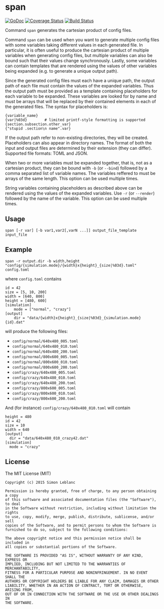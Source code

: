 # span

[![GoDoc](https://godoc.org/github.com/simleb/span?status.svg)](http://godoc.org/github.com/simleb/span)
[![Coverage Status](https://img.shields.io/coveralls/simleb/span.svg)](https://coveralls.io/r/simleb/span)
[![Build Status](https://drone.io/github.com/simleb/span/status.png)](https://drone.io/github.com/simleb/span/latest)

Command `span` generates the cartesian product of config files.

Command `span` can be used when you want to generate multiple config files
with some variables taking different values in each generated file.
In particular, it is often useful to produce the cartesian product of
multiple variables when generating config files, but multiple variables
can also be bound such that their values change synchronously. Lastly,
some variables can contain templates that are rendered using the values
of other variables being expanded (e.g. to generate a unique output path).

Since the generated config files must each have a unique path, the output
path of each file must contain the values of the expanded variables.
Thus the output path must be provided as a template containing placeholders
for each variable to be expanded. These variables are looked for by name
and must be arrays that will be replaced by their contained elements
in each of the generated files. The syntax for placeholders is:

	{variable_name}
	{var|%03d}        # limited printf-style formatting is supported
	{section.subsection.other_var}
	{"stupid .section\n name".var}

If the output path refer to non-existing directories, they will be created.
Placeholders can also appear in directory names. The format of both the input
and output files are determined by their extension (they can differ).
Supported file formats: TOML and JSON.

When two or more variables must be expanded together, that is, not as a
cartesian product, they can be bound with `-b` (or `--bind`) followed by a
comma separated list of variable names. The variables reffered to must
be arrays of the same length. This option can be used multiple times.

String variables containing placeholders as described above can be rendered
using the values of the expanded variables. Use `-r` (or `--render`) followed
by the name of the variable. This option can be used multiple times.

## Usage

	span [-r var] [-b var1,var2[,varN ...]] output_file_template input_file

## Example

	span -r output.dir -b width,height "config/{simulation.mode}/{width}x{height}_{size|%03d}.toml" config.toml

where `config.toml` contains

	id = 42
	size = [5, 10, 200]
	width = [640, 800]
	height = [480, 600]
	[simulation]
		mode = ["normal", "crazy"]
	[output]
		dir = "data/{width}x{height}_{size|%03d}_{simulation.mode}{id}.dat"

will produce the following files:

- `config/normal/640x480_005.toml`
- `config/normal/640x480_010.toml`
- `config/normal/640x480_200.toml`
- `config/normal/800x600_005.toml`
- `config/normal/800x600_010.toml`
- `config/normal/800x600_200.toml`
- `config/crazy/640x480_005.toml`
- `config/crazy/640x480_010.toml`
- `config/crazy/640x480_200.toml`
- `config/crazy/800x600_005.toml`
- `config/crazy/800x600_010.toml`
- `config/crazy/800x600_200.toml`

And (for instance) `config/crazy/640x480_010.toml` will contain

	height = 480
	id = 42
	size = 10
	width = 640
	[output]
	  dir = "data/640x480_010_crazy42.dat"
	[simulation]
	  mode = "crazy"

## License

The MIT License (MIT)

	Copyright (c) 2015 Simon Leblanc

	Permission is hereby granted, free of charge, to any person obtaining a copy
	of this software and associated documentation files (the "Software"), to deal
	in the Software without restriction, including without limitation the rights
	to use, copy, modify, merge, publish, distribute, sublicense, and/or sell
	copies of the Software, and to permit persons to whom the Software is
	furnished to do so, subject to the following conditions:

	The above copyright notice and this permission notice shall be included in
	all copies or substantial portions of the Software.

	THE SOFTWARE IS PROVIDED "AS IS", WITHOUT WARRANTY OF ANY KIND, EXPRESS OR
	IMPLIED, INCLUDING BUT NOT LIMITED TO THE WARRANTIES OF MERCHANTABILITY,
	FITNESS FOR A PARTICULAR PURPOSE AND NONINFRINGEMENT. IN NO EVENT SHALL THE
	AUTHORS OR COPYRIGHT HOLDERS BE LIABLE FOR ANY CLAIM, DAMAGES OR OTHER
	LIABILITY, WHETHER IN AN ACTION OF CONTRACT, TORT OR OTHERWISE, ARISING FROM,
	OUT OF OR IN CONNECTION WITH THE SOFTWARE OR THE USE OR OTHER DEALINGS IN
	THE SOFTWARE.
